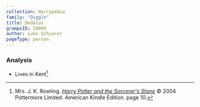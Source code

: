 ```yaml
---
collection: Harrypedia
family: "Diggle"
title: Dedalus
grampsID: I0099
author: Luke Schierer
pageType: person
---
```


### Analysis

- Lives in Kent[^220927-4]

[^220927-4]:
    Mrs. J. K. Rowling.
    _[Harry Potter and the Sorcerer's Stone](https://www.librarything.com/work/5403381/book/225886281)_
    © 2004 Pottermore Limited. American Kindle Edition. page 10.
